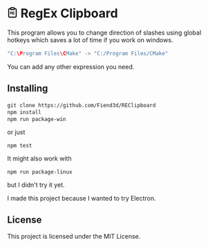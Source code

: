 # ![RECLibboard](assets/icon_black_small.png) RegEx Clipboard
This program allows you to change direction of slashes using global hotkeys which saves a lot of time if you work on windows. 
```cpp
"C:\Program Files\CMake" -> "C:/Program Files/CMake"
```
You can add any other expression you need. 

## Installing

```
git clone https://github.com/Fiend3d/REClipboard
npm install 
npm run package-win
```
or just
```
npm test
```
It might also work with 
```
npm run package-linux
```
but I didn't try it yet. 

I made this project because I wanted to try Electron. 

## License

This project is licensed under the MIT License.